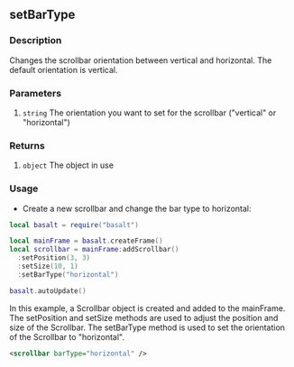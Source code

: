 ## setBarType

### Description

Changes the scrollbar orientation between vertical and horizontal. The default orientation is vertical.

### Parameters

1. `string` The orientation you want to set for the scrollbar ("vertical" or "horizontal")

### Returns

1. `object` The object in use

### Usage

* Create a new scrollbar and change the bar type to horizontal:

```lua
local basalt = require("basalt")

local mainFrame = basalt.createFrame()
local scrollbar = mainFrame:addScrollbar()
  :setPosition(3, 3)
  :setSize(10, 1)
  :setBarType("horizontal")

basalt.autoUpdate()
```

In this example, a Scrollbar object is created and added to the mainFrame. The setPosition and setSize methods are used to adjust the position and size of the Scrollbar. The setBarType method is used to set the orientation of the Scrollbar to "horizontal".

```xml
<scrollbar barType="horizontal" />
```
